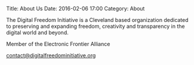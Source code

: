 Title: About Us
Date: 2016-02-06 17:00
Category: About

The Digital Freedom Initiative is a Cleveland based organization dedicated to preserving and expanding freedom,
creativity and transparency in the digital world and beyond.  

Member of the Electronic Frontier Alliance

contact@digitalfreedominitiative.org

